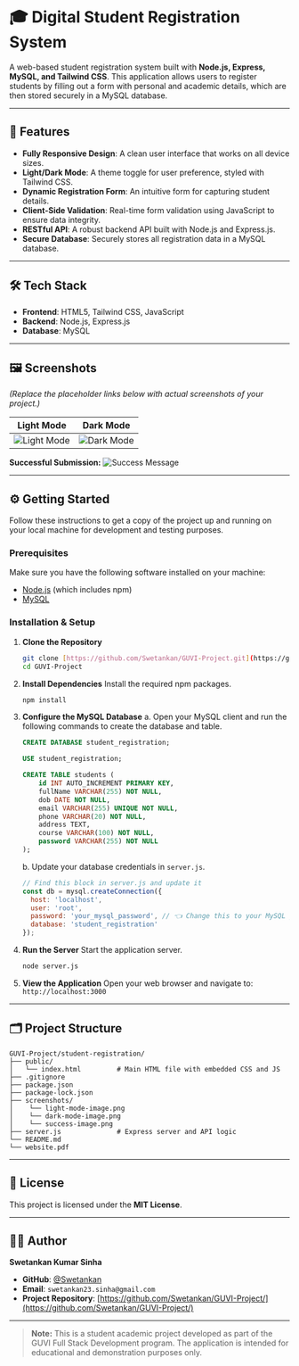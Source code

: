# 🎓 Digital Student Registration System

A web-based student registration system built with **Node.js, Express, MySQL, and Tailwind CSS**. This application allows users to register students by filling out a form with personal and academic details, which are then stored securely in a MySQL database.

---

## 📌 Features

-   **Fully Responsive Design**: A clean user interface that works on all device sizes.
-   **Light/Dark Mode**: A theme toggle for user preference, styled with Tailwind CSS.
-   **Dynamic Registration Form**: An intuitive form for capturing student details.
-   **Client-Side Validation**: Real-time form validation using JavaScript to ensure data integrity.
-   **RESTful API**: A robust backend API built with Node.js and Express.js.
-   **Secure Database**: Securely stores all registration data in a MySQL database.

---

## 🛠️ Tech Stack

-   **Frontend**: HTML5, Tailwind CSS, JavaScript
-   **Backend**: Node.js, Express.js
-   **Database**: MySQL

---

## 🖼️ Screenshots

*(Replace the placeholder links below with actual screenshots of your project.)*

| Light Mode                                      | Dark Mode                                     |
| ----------------------------------------------- | --------------------------------------------- |
| ![Light Mode](path/to/your/light-mode-image.png) | ![Dark Mode](path/to/your/dark-mode-image.png) |

**Successful Submission:**
![Success Message](path/to/your/success-image.png)

---

## ⚙️ Getting Started

Follow these instructions to get a copy of the project up and running on your local machine for development and testing purposes.

### Prerequisites

Make sure you have the following software installed on your machine:
-   [Node.js](https://nodejs.org/) (which includes npm)
-   [MySQL](https://www.mysql.com/downloads/)

### Installation & Setup

1.  **Clone the Repository**
    ```bash
    git clone [https://github.com/Swetankan/GUVI-Project.git](https://github.com/Swetankan/GUVI-Project.git)
    cd GUVI-Project
    ```

2.  **Install Dependencies**
    Install the required npm packages.
    ```bash
    npm install
    ```

3.  **Configure the MySQL Database**
    a. Open your MySQL client and run the following commands to create the database and table.
    ```sql
    CREATE DATABASE student_registration;

    USE student_registration;

    CREATE TABLE students (
        id INT AUTO_INCREMENT PRIMARY KEY,
        fullName VARCHAR(255) NOT NULL,
        dob DATE NOT NULL,
        email VARCHAR(255) UNIQUE NOT NULL,
        phone VARCHAR(20) NOT NULL,
        address TEXT,
        course VARCHAR(100) NOT NULL,
        password VARCHAR(255) NOT NULL
    );
    ```

    b. Update your database credentials in `server.js`.
    ```javascript
    // Find this block in server.js and update it
    const db = mysql.createConnection({
      host: 'localhost',
      user: 'root',
      password: 'your_mysql_password', // 👈 Change this to your MySQL password
      database: 'student_registration'
    });
    ```

4.  **Run the Server**
    Start the application server.
    ```bash
    node server.js
    ```

5.  **View the Application**
    Open your web browser and navigate to: `http://localhost:3000`

---

## 🗂️ Project Structure

```
GUVI-Project/student-registration/
├── public/
│   └── index.html         # Main HTML file with embedded CSS and JS
├── .gitignore
├── package.json
├── package-lock.json
├── screenshots/
│    └── light-mode-image.png
│    └── dark-mode-image.png
│    └── success-image.png
├── server.js              # Express server and API logic
└── README.md
└── website.pdf
```

---

## 📄 License

This project is licensed under the **MIT License**.

---

## 👨‍💻 Author

**Swetankan Kumar Sinha**

-   **GitHub**: [@Swetankan](https://github.com/Swetankan)
-   **Email**: `swetankan23.sinha@gmail.com`
-   **Project Repository**: [https://github.com/Swetankan/GUVI-Project/](https://github.com/Swetankan/GUVI-Project/)

---

> **Note:** This is a student academic project developed as part of the GUVI Full Stack Development program. The application is intended for educational and demonstration purposes only.

